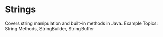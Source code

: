 # Strings
Covers string manipulation and built-in methods in Java. Example Topics: String Methods, StringBuilder, StringBuffer

